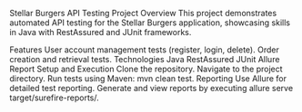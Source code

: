 Stellar Burgers API Testing Project
Overview
This project demonstrates automated API testing for the Stellar Burgers application, showcasing skills in Java with RestAssured and JUnit frameworks.

Features
User account management tests (register, login, delete).
Order creation and retrieval tests.
Technologies
Java
RestAssured
JUnit
Allure Report
Setup and Execution
Clone the repository.
Navigate to the project directory.
Run tests using Maven: mvn clean test.
Reporting
Use Allure for detailed test reporting. Generate and view reports by executing allure serve target/surefire-reports/.